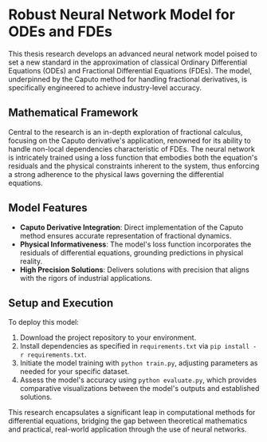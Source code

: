 
# Robust Neural Network Model for ODEs and FDEs

This thesis research develops an advanced neural network model poised to set a new standard in the approximation of classical Ordinary Differential Equations (ODEs) and Fractional Differential Equations (FDEs). The model, underpinned by the Caputo method for handling fractional derivatives, is specifically engineered to achieve industry-level accuracy.

## Mathematical Framework
Central to the research is an in-depth exploration of fractional calculus, focusing on the Caputo derivative's application, renowned for its ability to handle non-local dependencies characteristic of FDEs. The neural network is intricately trained using a loss function that embodies both the equation's residuals and the physical constraints inherent to the system, thus enforcing a strong adherence to the physical laws governing the differential equations.

## Model Features
- **Caputo Derivative Integration**: Direct implementation of the Caputo method ensures accurate representation of fractional dynamics.
- **Physical Informativeness**: The model's loss function incorporates the residuals of differential equations, grounding predictions in physical reality.
- **High Precision Solutions**: Delivers solutions with precision that aligns with the rigors of industrial applications.

## Setup and Execution
To deploy this model:

1. Download the project repository to your environment.
2. Install dependencies as specified in `requirements.txt` via `pip install -r requirements.txt`.
3. Initiate the model training with `python train.py`, adjusting parameters as needed for your specific dataset.
4. Assess the model's accuracy using `python evaluate.py`, which provides comparative visualizations between the model's outputs and established solutions.

This research encapsulates a significant leap in computational methods for differential equations, bridging the gap between theoretical mathematics and practical, real-world application through the use of neural networks.